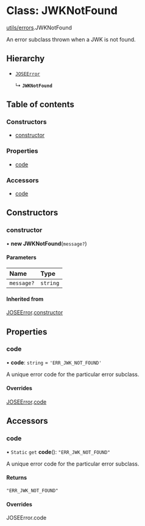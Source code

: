 # Class: JWKNotFound

[utils/errors](../modules/utils_errors.md).JWKNotFound

An error subclass thrown when a JWK is not found.

## Hierarchy

- [`JOSEError`](utils_errors.JOSEError.md)

  ↳ **`JWKNotFound`**

## Table of contents

### Constructors

- [constructor](utils_errors.JWKNotFound.md#constructor)

### Properties

- [code](utils_errors.JWKNotFound.md#code)

### Accessors

- [code](utils_errors.JWKNotFound.md#code-1)

## Constructors

### constructor

• **new JWKNotFound**(`message?`)

#### Parameters

| Name | Type |
| :------ | :------ |
| `message?` | `string` |

#### Inherited from

[JOSEError](utils_errors.JOSEError.md).[constructor](utils_errors.JOSEError.md#constructor)

## Properties

### code

• **code**: `string` = `'ERR_JWK_NOT_FOUND'`

A unique error code for the particular error subclass.

#### Overrides

[JOSEError](utils_errors.JOSEError.md).[code](utils_errors.JOSEError.md#code)

## Accessors

### code

• `Static` `get` **code**(): ``"ERR_JWK_NOT_FOUND"``

A unique error code for the particular error subclass.

#### Returns

``"ERR_JWK_NOT_FOUND"``

#### Overrides

JOSEError.code

